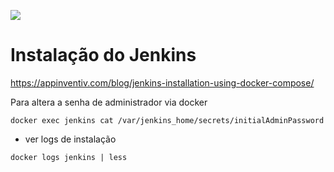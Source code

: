 ![](https://img.shields.io/badge/Jenkins-D24939?style=for-the-badge&logo=Jenkins&logoColor=white)

# Instalação do Jenkins
https://appinventiv.com/blog/jenkins-installation-using-docker-compose/

Para altera a senha de administrador via docker
```
docker exec jenkins cat /var/jenkins_home/secrets/initialAdminPassword
```
* ver logs de instalação
```
docker logs jenkins | less
```
